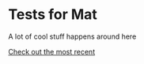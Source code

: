 # Tests for Mat
A lot of cool stuff happens around here

[Check out the most recent](https://mouseeatscat.github.io/mat_test/)
